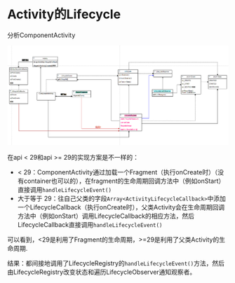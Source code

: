 # Activity的Lifecycle

分析ComponentActivity

![](../img/QQ图片20220721174814.png)

在api < 29和api >= 29的实现方案是不一样的：

- < 29：ComponentActivity通过加载一个Fragment（执行onCreate时）（没有container也可以的），在fragment的生命周期回调方法中（例如onStart）直接调用`handleLifecycleEvent()`
- 大于等于 29：往自己父类的字段`Array<ActivityLifecycleCallback>`中添加一个LifecycleCallback（执行onCreate时），父类Activity会在生命周期回调方法中（例如onStart）调用LifecycleCallback的相应方法，然后LifecycleCallback直接调用`handleLifecycleEvent()`

可以看到，<29是利用了Fragment的生命周期，>=29是利用了父类Activity的生命周期.

结果：都间接地调用了LifecycleRegistry的`handleLifecycleEvent()`方法，然后由LifecycleRegistry改变状态和遍历LifecycleObserver通知观察者。